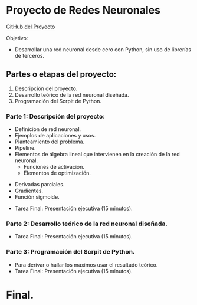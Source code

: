 # Proyecto de Redes Neuronales

[GitHub del Proyecto](https://github.com/viowiy/redes_neuronales.git)

Objetivo:
* Desarrollar una red neuronal desde cero con Python, sin uso de librerías de terceros.

## Partes o etapas del proyecto:
1. Descripción del proyecto.
2. Desarrollo teórico de la red neuronal diseñada.
3. Programación del Scrpit de Python.

### Parte 1: Descripción del proyecto:
* Definición de red neuronal.
* Ejemplos de aplicaciones y usos.
* Planteamiento del problema.
* Pipeline.
* Elementos de álgebra lineal que intervienen en la creación de la red neuronal.
  + Funciones de activación.
  + Elementos de optimización.
- Derivadas parciales.
- Gradientes.
- Función sigmoide.
* Tarea Final: Presentación ejecutiva (15 minutos).

### Parte 2: Desarrollo teórico de la red neuronal diseñada.
* Tarea Final: Presentación ejecutiva (15 minutos).

### Parte 3: Programación del Scrpit de Python.
* Para derivar o hallar los máximos usar el resultado teórico.
* Tarea Final: Presentación ejecutiva (15 minutos).

# Final.
